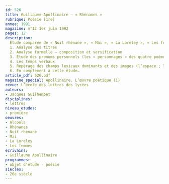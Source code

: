 ```yaml
---
id: 526
title: Guillaume Apollinaire – « Rhénanes » 
rubrique: Poésie [1re]
annee: 1991
magazine: n°12 1er juin 1992
pages: 12
description: 
  Étude comparée de « Nuit rhénane », « Mai », « La Loreley », « Les femmes »…
  1. Analyse des titres
  2. Analyse formelle – composition et versification
  3. Étude des pronoms personnels (les « personnages » des quatre poèmes)
  4. Les temps verbaux
  5. Repérage des champs lexicaux dominants et des images (l’espace ; la représentation de la femme ; l’obsession de la mort, les sentiments du poète, etc.)
  6. En complément à cette étude…
article_pdf: 526.pdf
magazine_special: Apollinaire. L’œuvre poétique (1)
revue: L’école des lettres des lycées
auteurs:
- Jacques Guilhembet
disciplines:
- lettres
niveau_etudes:
- première
oeuvres:
- Alcools
- Rhénanes
- Nuit rhénane
- Mai
- La Loreley
- Les femmes
ecrivains:
- Guillaume Apollinaire
programmes:
- objet d’étude - poésie
siecles:
- 20e siècle
---
```

